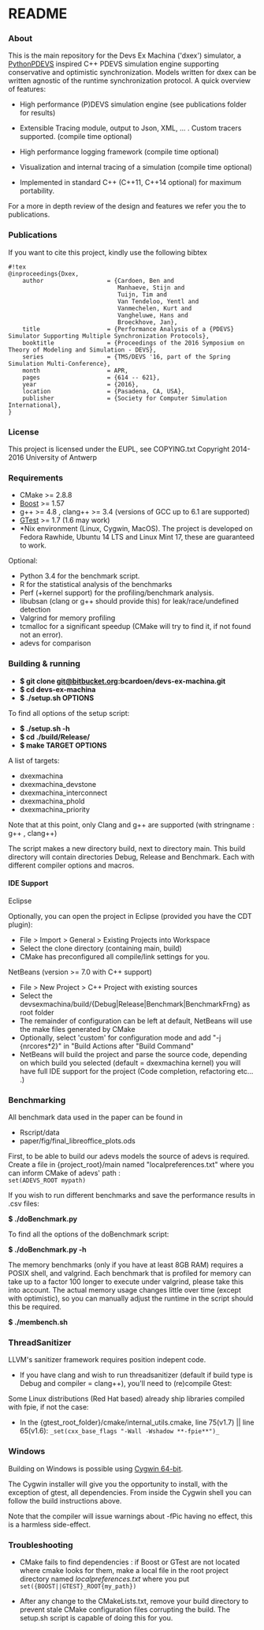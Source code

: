 # README #

### About ###

This is the main repository for the Devs Ex Machina ('dxex') simulator, a [PythonPDEVS](http://msdl.cs.mcgill.ca/projects/DEVS/PythonPDEVS ) inspired C++ PDEVS simulation engine supporting conservative and optimistic synchronization. Models written for dxex can be written agnostic of the runtime synchronization protocol.
A quick overview of features:

* High performance (P)DEVS simulation engine (see publications folder for results)

* Extensible Tracing module, output to Json, XML, ... . Custom tracers supported. (compile time optional)

* High performance logging framework (compile time optional)

* Visualization and internal tracing of a simulation (compile time optional)

* Implemented in standard C++ (C++11, C++14 optional) for maximum portability.



For a more in depth review of the design and features we refer you the to publications. 

### Publications ###

If you want to cite this project, kindly use the following bibtex

```
#!tex
@inproceedings{Dxex,
    author                  = {Cardoen, Ben and
                               Manhaeve, Stijn and
                               Tuijn, Tim and
                               Van Tendeloo, Yentl and
                               Vanmechelen, Kurt and
                               Vangheluwe, Hans and
                               Broeckhove, Jan},
    title                   = {Performance Analysis of a {PDEVS} Simulator Supporting Multiple Synchronization Protocols},
    booktitle               = {Proceedings of the 2016 Symposium on Theory of Modeling and Simulation - DEVS},
    series                  = {TMS/DEVS '16, part of the Spring Simulation Multi-Conference},
    month                   = APR,
    pages                   = {614 -- 621},
    year                    = {2016},
    location                = {Pasadena, CA, USA},
    publisher               = {Society for Computer Simulation International},
}

```


### License ###

This project is licensed under the EUPL, see COPYING.txt
Copyright 2014-2016 University of Antwerp

### Requirements ###

* CMake >= 2.8.8
* [Boost](http://www.boost.org/) >= 1.57
* g++ >= 4.8 , clang++ >= 3.4 (versions of GCC up to 6.1 are supported)
* [GTest](https://github.com/google/googletest/releases ) >= 1.7 (1.6 may work)
* *Nix environment (Linux, Cygwin, MacOS). The project is developed on Fedora Rawhide, Ubuntu 14 LTS and Linux Mint 17, these are guaranteed to work.

Optional:

* Python 3.4 for the benchmark script.
* R for the statistical analysis of the benchmarks
* Perf (+kernel support) for the profiling/benchmark analysis.
* libubsan (clang or g++ should provide this) for leak/race/undefined detection
* Valgrind for memory profiling
* tcmalloc for a significant speedup (CMake will try to find it, if not found not an error).
* adevs for comparison

### Building & running ###

* **$ git clone git@bitbucket.org:bcardoen/devs-ex-machina.git**
* **$ cd devs-ex-machina**
* **$ ./setup.sh OPTIONS**

To find all options of the setup script: 

* **$ ./setup.sh -h**
* **$ cd ./build/Release/**
* **$ make TARGET OPTIONS**

A list of targets:

* dxexmachina
* dxexmachina_devstone
* dxexmachina_interconnect
* dxexmachina_phold
* dxexmachina_priority

Note that at this point, only Clang and g++ are supported (with stringname : g++ , clang++)

The script makes a new directory build, next to directory main. This build directory will contain directories Debug, Release and Benchmark. Each with different compiler options and macros.

#### IDE Support ####

Eclipse 

Optionally, you can open the project in Eclipse (provided you have the CDT plugin):

* File > Import > General > Existing Projects into Workspace
* Select the clone directory (containing main, build)
* CMake has preconfigured all compile/link settings for you.

NetBeans (version >= 7.0 with C++ support)

* File > New Project > C++ Project with existing sources
* Select the devsexmachina/build/{Debug|Release|Benchmark|BenchmarkFrng} as root folder
* The remainder of configuration can be left at default, NetBeans will use the make files generated by CMake
* Optionally, select 'custom' for configuration mode and add "-j {nrcores*2}" in "Build Actions after "Build Command"
* NetBeans will build the project and parse the source code, depending on which build you selected (default = dxexmachina kernel) you will have full IDE support for the project (Code completion, refactoring etc... .) 

### Benchmarking ###
All benchmark data used in the paper can be found in 

* Rscript/data
* paper/fig/final_libreoffice_plots.ods

First, to be able to build our adevs models the source of adevs is required.
Create a file in {project_root}/main named "localpreferences.txt" where you can inform CMake of adevs' path :   
`set(ADEVS_ROOT mypath)`

If you wish to run different benchmarks and save the performance results in .csv files: 

**$ ./doBenchmark.py**

To find all the options of the doBenchmark script: 

**$ ./doBenchmark.py -h**

The memory benchmarks (only if you have at least 8GB RAM) requires a POSIX shell, and valgrind. Each benchmark that is profiled for memory can take up to a factor 100 longer to execute under valgrind, please take this into account. The actual memory usage changes little over time (except with optimistic), so you can manually adjust the runtime in the script should this be required.

**$ ./membench.sh**


### ThreadSanitizer ###
LLVM's sanitizer framework requires position indepent code.
* If you have clang and wish to run threadsanitizer (default if build type is Debug and compiler = clang++), you'll need to (re)compile Gtest:

Some Linux distributions (Red Hat based) already ship libraries compiled with fpie, if not the case:

* In the {gtest_root_folder}/cmake/internal_utils.cmake, line 75(v1.7) || line 65(v1.6):
`_set(cxx_base_flags "-Wall -Wshadow **-fpie**")_`

### Windows ###
Building on Windows is possible using [Cygwin 64-bit](https://cygwin.com/install.html ).

The Cygwin installer will give you the opportunity to install, with the exception of gtest, all dependencies. From inside the Cygwin shell you can follow the build instructions above.

Note that the compiler will issue warnings about -fPic having no effect, this is a harmless side-effect.

### Troubleshooting ###
* CMake fails to find dependencies : 
if Boost or GTest are not located where cmake looks for them, make a local file in the root project directory named _localpreferences.txt_ where you put
`set({BOOST||GTEST}_ROOT{my_path})`

* After any change to the CMakeLists.txt, remove your build directory to prevent stale CMake configuration files corrupting the build. The setup.sh script is capable of doing this for you.